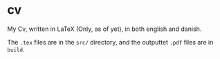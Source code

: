 # cv
My Cv, written in LaTeX (Only, as of yet), in both english and danish.

The `.tex` files are in the `src/` directory, and the outputtet `.pdf` files are in `build`.
